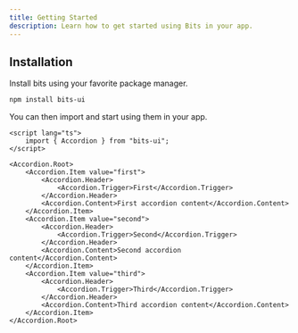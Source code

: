 ```yaml
---
title: Getting Started
description: Learn how to get started using Bits in your app.
---
```


## Installation

Install bits using your favorite package manager.

```bash
npm install bits-ui
```

You can then import and start using them in your app.

```svelte
<script lang="ts">
	import { Accordion } from "bits-ui";
</script>

<Accordion.Root>
	<Accordion.Item value="first">
		<Accordion.Header>
			<Accordion.Trigger>First</Accordion.Trigger>
		</Accordion.Header>
		<Accordion.Content>First accordion content</Accordion.Content>
	</Accordion.Item>
	<Accordion.Item value="second">
		<Accordion.Header>
			<Accordion.Trigger>Second</Accordion.Trigger>
		</Accordion.Header>
		<Accordion.Content>Second accordion content</Accordion.Content>
	</Accordion.Item>
	<Accordion.Item value="third">
		<Accordion.Header>
			<Accordion.Trigger>Third</Accordion.Trigger>
		</Accordion.Header>
		<Accordion.Content>Third accordion content</Accordion.Content>
	</Accordion.Item>
</Accordion.Root>
```
